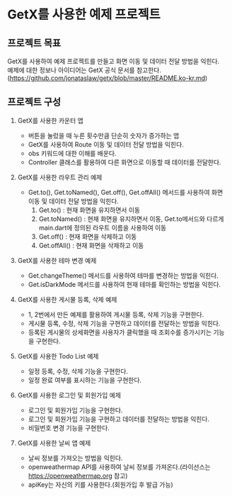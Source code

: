 # GetX를 사용한 예제 프로젝트

## 프로젝트 목표

GetX를 사용하여 예제 프로젝트를 만들고 화면 이동 및 데이터 전달 방법을 익힌다.
<br>
예제에 대한 정보나 아이디어는 GetX 공식 문서를 참고한다.(https://github.com/jonataslaw/getx/blob/master/README.ko-kr.md)

## 프로젝트 구성

1. GetX를 사용한 카운터 앱
    - 버튼을 눌렀을 때 누른 횟수만큼 단순히 숫자가 증가하는 앱
    - GetX를 사용하여 Route 이동 및 데이터 전달 방법을 익힌다.
    - obs 키워드에 대한 이해를 배운다.
    - Controller 클래스를 활용하여 다른 화면으로 이동할 때 데이터를 전달한다.

2. GetX를 사용한 라우트 관리 예제
    - Get.to(), Get.toNamed(), Get.off(), Get.offAll() 메서드를 사용하여 화면 이동 및 데이터 전달 방법을 익힌다.
        1. Get.to() : 현재 화면을 유지하면서 이동
        2. Get.toNamed() : 현재 화면을 유지하면서 이동, Get.to메서드와 다르게 main.dart에 정의된 라우트 이름을 사용하여 이동
        3. Get.off() : 현재 화면을 삭제하고 이동
        4. Get.offAll() : 현재 화면을 삭제하고 이동

3. GetX를 사용한 테마 변경 예제
    - Get.changeTheme() 메서드를 사용하여 테마를 변경하는 방법을 익힌다.
    - Get.isDarkMode 메서드를 사용하여 현재 테마를 확인하는 방법을 익힌다.

4. GetX를 사용한 게시물 등록, 삭제 예제
    - 1, 2번에서 만든 예제를 활용하여 게시물 등록, 삭제 기능을 구현한다.
    - 게시물 등록, 수정, 삭제 기능을 구현하고 데이터를 전달하는 방법을 익힌다.
    - 등록된 게시물의 상세화면을 사용자가 클릭했을 때 조회수를 증가시키는 기능을 구현한다.

5. GetX를 사용한 Todo List 예제
    - 일정 등록, 수정, 삭제 기능을 구현한다.
    - 일정 완료 여부를 표시하는 기능을 구현한다.

6. GetX를 사용한 로그인 및 회원가입 예제
    - 로그인 및 회원가입 기능을 구현한다.
    - 로그인 및 회원가입 기능을 구현하고 데이터를 전달하는 방법을 익힌다.
    - 비밀번호 변경 기능을 구현한다.

7. GetX를 사용한 날씨 앱 예제
    - 날씨 정보를 가져오는 방법을 익힌다.
    - openweathermap API를 사용하여 날씨 정보를 가져온다.(라이선스는 https://openweathermap.org 참고)
    - apiKey는 자신의 키를 사용한다.(회원가입 후 발급 가능)